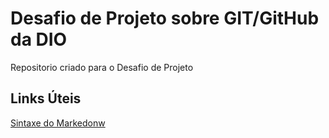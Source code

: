 # Desafio de Projeto sobre GIT/GitHub da DIO
Repositorio criado para o Desafio de Projeto

## Links Úteis 
[Sintaxe do Markedonw](https://docs.pipz.com/central-de-ajuda/learning-center/guia-basico-de-markdown#open)
